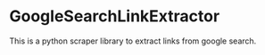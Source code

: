 GoogleSearchLinkExtractor
=========================

This is a python scraper library to extract links from google search.
